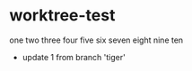 # worktree-test
 one
 two
 three
 four
 five
 six
 seven
 eight
 nine
 ten
 - update 1 from branch 'tiger'
